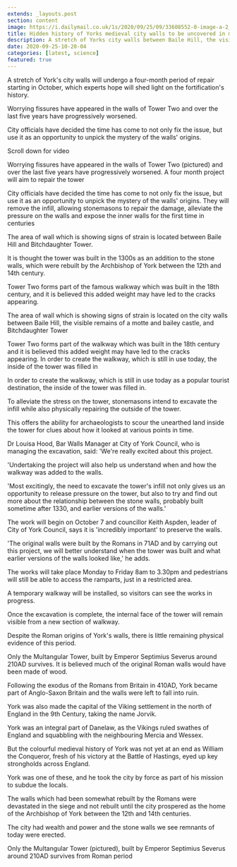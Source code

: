 ```yaml
---
extends: _layouts.post
section: content
image: https://i.dailymail.co.uk/1s/2020/09/25/09/33608552-0-image-a-2_1601023173309.jpg 
title: Hidden history of Yorks medieval city walls to be uncovered in major of excavation 
description: A stretch of Yorks city walls between Baile Hill, the visible remains of a motte and bailey castle, and Bitchdaughter Tower will undergo a four month repair project. 
date: 2020-09-25-10-20-04 
categories: [latest, science] 
featured: true 
--- 
```

A stretch of York's city walls will undergo a four-month period of repair starting in October, which experts hope will shed light on the fortification's history. 

Worrying fissures have appeared in the walls of Tower Two and over the last five years have progressively worsened. 

City officials have decided the time has come to not only fix the issue, but use it as an opportunity to unpick the mystery of the walls' origins. 

Scroll down for video  

Worrying fissures have appeared in the walls of Tower Two (pictured) and over the last five years have progressively worsened. A four month project will aim to repair the tower 

City officials have decided the time has come to not only fix the issue, but use it as an opportunity to unpick the mystery of the walls' origins. They will remove the infill, allowing stonemasons to repair the damage, alleviate the pressure on the walls and expose the inner walls for the first time in centuries 

The area of wall which is showing signs of strain is located between Baile Hill and Bitchdaughter Tower.

It is thought the tower was built in the 1300s as an addition to the stone walls, which were rebuilt by the Archbishop of York between the 12th and 14th century. 

Tower Two forms part of the famous walkway which was built in the 18th century, and it is believed this added weight may have led to the cracks appearing. 

The area of wall which is showing signs of strain is located on the city walls between Baile Hill, the visible remains of a motte and bailey castle, and Bitchdaughter Tower 

Tower Two forms part of the walkway which was built in the 18th century and it is believed this added weight may have led to the cracks appearing. In order to create the walkway, which is still in use today, the inside of the tower was filled in

In order to create the walkway, which is still in use today as a popular tourist destination, the inside of the tower was filled in.

To alleviate the stress on the tower, stonemasons intend to excavate the infill while also physically repairing the outside of the tower. 

This offers the ability for archaeologists to scour the unearthed land inside the tower for clues about how it looked at various points in time. 

Dr Louisa Hood, Bar Walls Manager at City of York Council, who is managing the excavation, said: 'We're really excited about this project. 

'Undertaking the project will also help us understand when and how the walkway was added to the walls. 

'Most excitingly, the need to excavate the tower's infill not only gives us an opportunity to release pressure on the tower, but also to try and find out more about the relationship between the stone walls, probably built sometime after 1330, and earlier versions of the walls.'

The work will begin on October 7 and councillor Keith Aspden, leader of City of York Council, says it is 'incredibly important' to preserve the walls.  

'The original walls were built by the Romans in 71AD and by carrying out this project, we will better understand when the tower was built and what earlier versions of the walls looked like,' he adds. 

The works will take place Monday to Friday 8am to 3.30pm and pedestrians will still be able to access the ramparts, just in a restricted area.  

A temporary walkway will be installed, so visitors can see the works in progress.

Once the excavation is complete, the internal face of the tower will remain visible from a new section of walkway. 

Despite the Roman origins of York's walls, there is little remaining physical evidence of this period.

Only the Multangular Tower, built by Emperor Septimius Severus around 210AD survives. It is believed much of the original Roman walls would have been made of wood.

Following the exodus of the Romans from Britain in 410AD, York became part of Anglo-Saxon Britain and the walls were left to fall into ruin.

York was also made the capital of the Viking settlement in the north of England in the 9th Century, taking the name Jorvik.

York was an integral part of Danelaw, as the Vikings ruled swathes of England and squabbling with the neighbouring Mercia and Wessex.

But the colourful medieval history of York was not yet at an end as William the Conqueror, fresh of his victory at the Battle of Hastings, eyed up key strongholds across England.

York was one of these, and he took the city by force as part of his mission to subdue the locals.

The walls which had been somewhat rebuilt by the Romans were devastated in the siege and not rebuilt until the city prospered as the home of the Archbishop of York between the 12th and 14th centuries.

The city had wealth and power and the stone walls we see remnants of today were erected.

Only the Multangular Tower (pictured), built by Emperor Septimius Severus around 210AD survives from Roman period 

